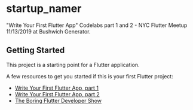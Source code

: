 # startup_namer

"Write Your First Flutter App" Codelabs part 1 and 2 - NYC Flutter Meetup 11/13/2019 at Bushwich Generator.

## Getting Started

This project is a starting point for a Flutter application.

A few resources to get you started if this is your first Flutter project:

- [Write Your First Flutter App, part 1](https://codelabs.developers.google.com/codelabs/first-flutter-app-pt1/#0)
- [Write Your First Flutter App, part 2](https://codelabs.developers.google.com/codelabs/first-flutter-app-pt2/#0)
- [The Boring Flutter Developer Show](https://www.youtube.com/playlist?list=PLOU2XLYxmsIK0r_D-zWcmJ1plIcDNnRkK)
